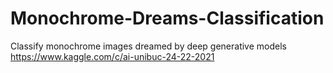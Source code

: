 # Monochrome-Dreams-Classification
Classify monochrome images dreamed by deep generative models <br />
https://www.kaggle.com/c/ai-unibuc-24-22-2021
